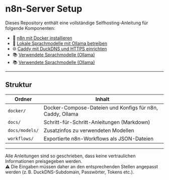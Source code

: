 # n8n-Server Setup

Dieses Repository enthält eine vollständige Selfhosting-Anleitung für folgende Komponenten:

- 🧩 [n8n mit Docker installieren](docs/setup-n8n-docker.md)
- 🧠 [Lokale Sprachmodelle mit Ollama betreiben](docs/setup-ollama-local.md)
- 🌐 [Caddy mit DuckDNS und HTTPS einrichten](docs/setup-caddy-https.md)
- 📚 [Verwendete Sprachmodelle (Ollama)](docs/models/installed-models.md)
- 📚 [Verwendete Sprachmodelle (Ollama)](docs/models/installed-models.md)


---

## Struktur

| Ordner         | Inhalt                                                              |
|----------------|---------------------------------------------------------------------|
| `docker/`       | Docker-Compose-Dateien und Konfigs für n8n, Caddy, Ollama          |
| `docs/`         | Schritt-für-Schritt-Anleitungen (Markdown)                         |
| `docs/models/`  | Zusatzinfos zu verwendeten Modellen                                |
| `workflows/`    | Exportierte n8n-Workflows als JSON-Dateien                         |

---

Alle Anleitungen sind so geschrieben, dass keine vertraulichen Informationen preisgegeben werden.  
⚠️ Die Eingaben müssen daher an den entsprechenden Stellen angepasst werden (z. B. DuckDNS-Subdomain, Passwörter, Tokens etc.).